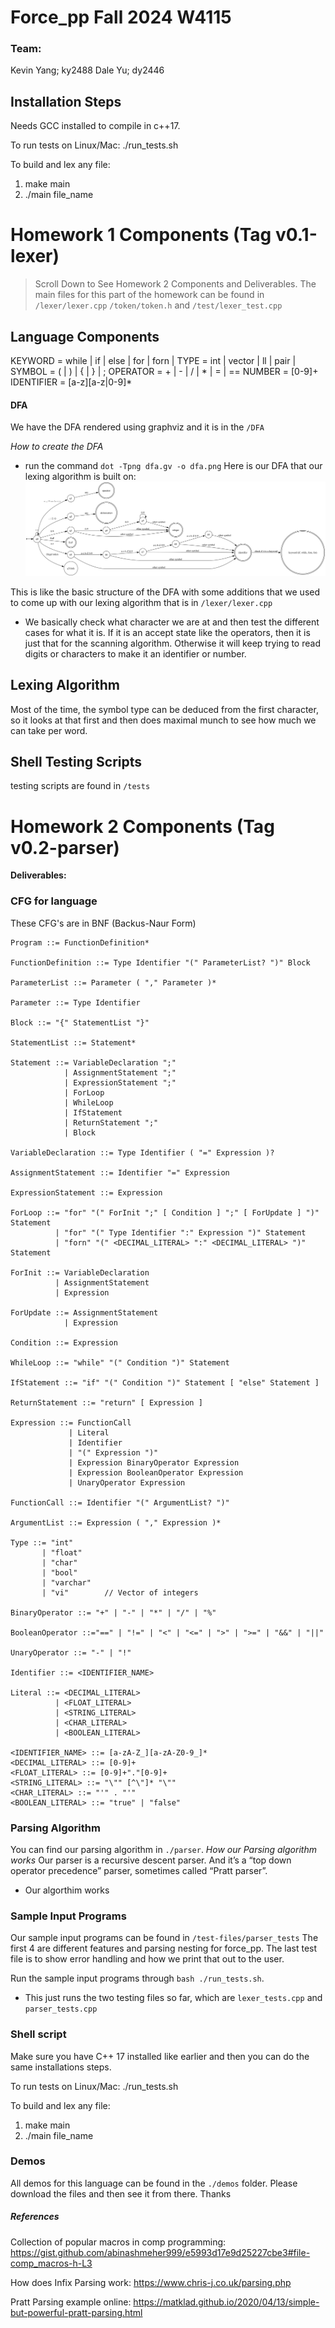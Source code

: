 # Force_pp Fall 2024 W4115

### Team:
Kevin Yang; ky2488
Dale Yu; dy2446

## Installation Steps
Needs GCC installed to compile in c++17.

To run tests on Linux/Mac:
./run_tests.sh

To build and lex any file:
1. make main
2. ./main file_name 


# Homework 1 Components (Tag v0.1-lexer)
> Scroll Down to See Homework 2 Components and Deliverables.
The main files for this part of the homework can be found in `/lexer/lexer.cpp` `/token/token.h` and `/test/lexer_test.cpp`
## Language Components
KEYWORD = while | if | else | for | forn | 
TYPE = int | vector | ll | pair | 
SYMBOL = ( | ) | { | } | ;
OPERATOR = + | - | / | * | = | ==
NUMBER = [0-9]+
IDENTIFIER = [a-z][a-z|0-9]*

#### DFA 
We have the DFA rendered using graphviz and it is in the `/DFA`

*How to create the DFA*
- run the command `dot -Tpng dfa.gv -o dfa.png` 
Here is our DFA that our lexing algorithm is built on:
![DFA picture](/DFA/dfa.png)

This is like the basic structure of the DFA with some additions that we used to come up with our lexing algorithm that is in `/lexer/lexer.cpp`
- We basically check what character we are at and then test the different cases for what it is. If it is an accept state like the operators, then it is just that for the scanning algorithm. Otherwise it will keep trying to read digits or characters to make it an identifier or number.

  
## Lexing Algorithm
Most of the time, the symbol type can be deduced from the first character, so it looks at that first and then does maximal munch to see how much we can take per word. 

## Shell Testing Scripts
testing scripts are found in `/tests`

# Homework 2 Components (Tag v0.2-parser)
**Deliverables:**

### CFG for language 
These CFG's are in BNF (Backus-Naur Form)
```
Program ::= FunctionDefinition*

FunctionDefinition ::= Type Identifier "(" ParameterList? ")" Block

ParameterList ::= Parameter ( "," Parameter )*

Parameter ::= Type Identifier

Block ::= "{" StatementList "}"

StatementList ::= Statement*

Statement ::= VariableDeclaration ";"
            | AssignmentStatement ";"
            | ExpressionStatement ";"
            | ForLoop
            | WhileLoop
            | IfStatement
            | ReturnStatement ";"
            | Block

VariableDeclaration ::= Type Identifier ( "=" Expression )?

AssignmentStatement ::= Identifier "=" Expression

ExpressionStatement ::= Expression

ForLoop ::= "for" "(" ForInit ";" [ Condition ] ";" [ ForUpdate ] ")" Statement
          | "for" "(" Type Identifier ":" Expression ")" Statement
          | "forn" "(" <DECIMAL_LITERAL> ":" <DECIMAL_LITERAL> ")" Statement

ForInit ::= VariableDeclaration
          | AssignmentStatement
          | Expression

ForUpdate ::= AssignmentStatement
            | Expression

Condition ::= Expression

WhileLoop ::= "while" "(" Condition ")" Statement

IfStatement ::= "if" "(" Condition ")" Statement [ "else" Statement ]

ReturnStatement ::= "return" [ Expression ]

Expression ::= FunctionCall
             | Literal
             | Identifier
             | "(" Expression ")"
             | Expression BinaryOperator Expression
             | Expression BooleanOperator Expression
             | UnaryOperator Expression

FunctionCall ::= Identifier "(" ArgumentList? ")"

ArgumentList ::= Expression ( "," Expression )*

Type ::= "int"
       | "float"
       | "char"
       | "bool"
       | "varchar"
       | "vi"        // Vector of integers

BinaryOperator ::= "+" | "-" | "*" | "/" | "%" 

BooleanOperator ::="==" | "!=" | "<" | "<=" | ">" | ">=" | "&&" | "||" 

UnaryOperator ::= "-" | "!"

Identifier ::= <IDENTIFIER_NAME>

Literal ::= <DECIMAL_LITERAL>
          | <FLOAT_LITERAL>
          | <STRING_LITERAL>
          | <CHAR_LITERAL>
          | <BOOLEAN_LITERAL>

<IDENTIFIER_NAME> ::= [a-zA-Z_][a-zA-Z0-9_]*
<DECIMAL_LITERAL> ::= [0-9]+
<FLOAT_LITERAL> ::= [0-9]+"."[0-9]+
<STRING_LITERAL> ::= "\"" [^\"]* "\""
<CHAR_LITERAL> ::= "'" . "'"
<BOOLEAN_LITERAL> ::= "true" | "false"
```

### Parsing Algorithm 
You can find our parsing algorithm in `./parser`.
*How our Parsing algorithm works*
Our parser is a recursive descent parser. And it’s a “top down operator precedence” parser, sometimes called “Pratt parser”.

- Our algorthim works

### Sample Input Programs
Our sample input programs can be found in `/test-files/parser_tests` The first 4 are different features and parsing nesting for force_pp. The last 
test file is to show error handling and how we print that out to the user.

Run the sample input programs through `bash ./run_tests.sh`. 
- This just runs the two testing files so far, which are `lexer_tests.cpp` and `parser_tests.cpp`

### Shell script 
Make sure you have C++ 17 installed like earlier and then you can do the same installations steps. 

To run tests on Linux/Mac:
./run_tests.sh

To build and lex any file:
1. make main
2. ./main file_name 

### Demos 
All demos for this language can be found in the `./demos` folder. 
Please download the files and then see it from there. Thanks

##### References 

Collection of popular macros in comp programming: https://gist.github.com/abinashmeher999/e5993d17e9d25227cbe3#file-comp_macros-h-L3

How does Infix Parsing work: https://www.chris-j.co.uk/parsing.php

Pratt Parsing example online: https://matklad.github.io/2020/04/13/simple-but-powerful-pratt-parsing.html

